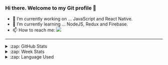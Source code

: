 ### Hi there. Welcome to my Git profile 👋

- 🔭 I’m currently working on ... JavaScript and React Native.<br>
- 🌱 I’m currently learning ... NodeJS, Redux and Firebase.<br>
- 📫 How to reach me: <img src="https://img.shields.io/badge/gmail-D14836?&style=for-the-badge&logo=gmail&logoColor=white"/><br>
<!--
**DevMinhThu/DevMinhThu** is a ✨ _special_ ✨ repository because its `README.md` (this file) appears on your GitHub profile.

Here are some ideas to get you started:

- 🔭 I’m currently working on ...
- 🌱 I’m currently learning ...
- 👯 I’m looking to collaborate on ...
- 🤔 I’m looking for help with ...
- 💬 Ask me about ...
- 📫 How to reach me: ...
- 😄 Pronouns: ...
- ⚡ Fun fact: ...
-->

<hr>

<!-- GitHub Stats -->
<details>
  <summary>:zap: GitHub Stats</summary>
  <img align="center" height="180px" 
       src="https://github-readme-stats.vercel.app/api?username=DevMinhThu&show_icons=true&title_color=5094f0&icon_color=e1c443&text_color=dadada&bg_color=151515&hide_border=true" />
</details>

<!-- Week Stats -->
<details>
  <summary>:zap: Week Stats</summary>
  <img align="center" width="457px" height="180px" src="https://github-readme-stats.vercel.app/api/wakatime?username=VuMinhThu" />
</details>

<!-- Language Used -->
<details>
  <summary>:zap: Language Used</summary>
  <img align="center" height="180px" src="https://github-readme-stats.vercel.app/api/top-langs/?username=DevMinhThu&langs_count=8&layout=compact&bg_color=151515&text_color=ffffff" />
</details>

